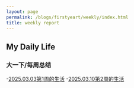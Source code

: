 ```yaml
---
layout: page
permalink: /blogs/firstyeart/weekly/index.html
title: weekly report
---
```

## My Daily Life
### 大一下/每周总结
-[2025.03.03第1周的生活](https://wesleyfei1.github.io/blogs/firstyeart/week1)
-[2025.03.10第2周的生活](https://wesleyfei1.github.io/blogs/firstyeart/week2)